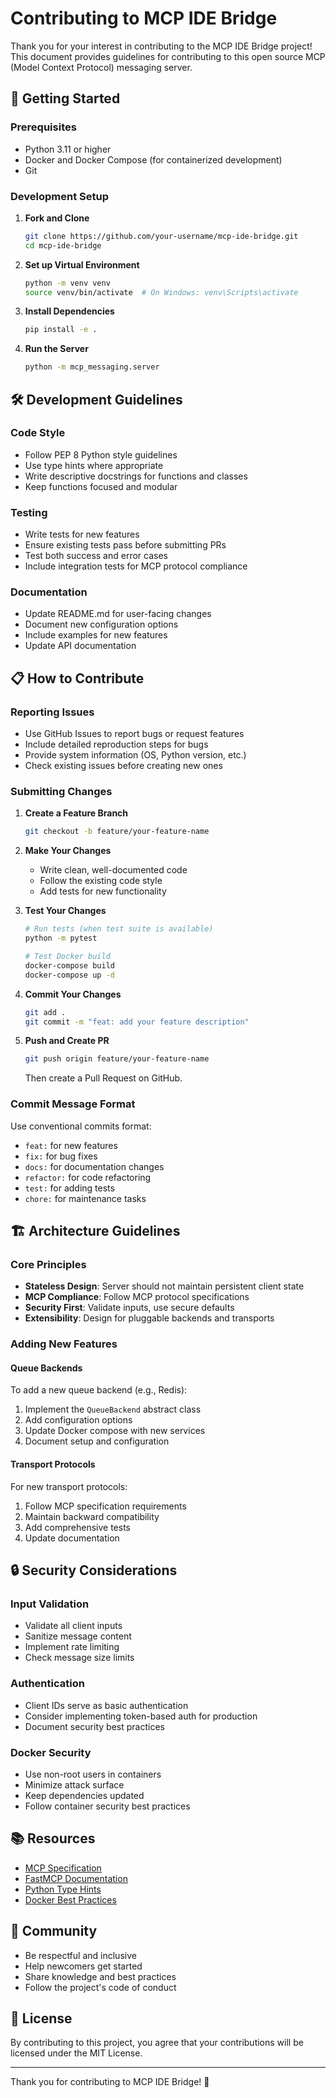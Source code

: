 # Contributing to MCP IDE Bridge

Thank you for your interest in contributing to the MCP IDE Bridge project! This document provides guidelines for contributing to this open source MCP (Model Context Protocol) messaging server.

## 🚀 Getting Started

### Prerequisites
- Python 3.11 or higher
- Docker and Docker Compose (for containerized development)
- Git

### Development Setup

1. **Fork and Clone**
   ```bash
   git clone https://github.com/your-username/mcp-ide-bridge.git
   cd mcp-ide-bridge
   ```

2. **Set up Virtual Environment**
   ```bash
   python -m venv venv
   source venv/bin/activate  # On Windows: venv\Scripts\activate
   ```

3. **Install Dependencies**
   ```bash
   pip install -e .
   ```

4. **Run the Server**
   ```bash
   python -m mcp_messaging.server
   ```

## 🛠️ Development Guidelines

### Code Style
- Follow PEP 8 Python style guidelines
- Use type hints where appropriate
- Write descriptive docstrings for functions and classes
- Keep functions focused and modular

### Testing
- Write tests for new features
- Ensure existing tests pass before submitting PRs
- Test both success and error cases
- Include integration tests for MCP protocol compliance

### Documentation
- Update README.md for user-facing changes
- Document new configuration options
- Include examples for new features
- Update API documentation

## 📋 How to Contribute

### Reporting Issues
- Use GitHub Issues to report bugs or request features
- Include detailed reproduction steps for bugs
- Provide system information (OS, Python version, etc.)
- Check existing issues before creating new ones

### Submitting Changes

1. **Create a Feature Branch**
   ```bash
   git checkout -b feature/your-feature-name
   ```

2. **Make Your Changes**
   - Write clean, well-documented code
   - Follow the existing code style
   - Add tests for new functionality

3. **Test Your Changes**
   ```bash
   # Run tests (when test suite is available)
   python -m pytest
   
   # Test Docker build
   docker-compose build
   docker-compose up -d
   ```

4. **Commit Your Changes**
   ```bash
   git add .
   git commit -m "feat: add your feature description"
   ```

5. **Push and Create PR**
   ```bash
   git push origin feature/your-feature-name
   ```
   Then create a Pull Request on GitHub.

### Commit Message Format
Use conventional commits format:
- `feat:` for new features
- `fix:` for bug fixes
- `docs:` for documentation changes
- `refactor:` for code refactoring
- `test:` for adding tests
- `chore:` for maintenance tasks

## 🏗️ Architecture Guidelines

### Core Principles
- **Stateless Design**: Server should not maintain persistent client state
- **MCP Compliance**: Follow MCP protocol specifications
- **Security First**: Validate inputs, use secure defaults
- **Extensibility**: Design for pluggable backends and transports

### Adding New Features

#### Queue Backends
To add a new queue backend (e.g., Redis):
1. Implement the `QueueBackend` abstract class
2. Add configuration options
3. Update Docker compose with new services
4. Document setup and configuration

#### Transport Protocols
For new transport protocols:
1. Follow MCP specification requirements
2. Maintain backward compatibility
3. Add comprehensive tests
4. Update documentation

## 🔒 Security Considerations

### Input Validation
- Validate all client inputs
- Sanitize message content
- Implement rate limiting
- Check message size limits

### Authentication
- Client IDs serve as basic authentication
- Consider implementing token-based auth for production
- Document security best practices

### Docker Security
- Use non-root users in containers
- Minimize attack surface
- Keep dependencies updated
- Follow container security best practices

## 📚 Resources

- [MCP Specification](https://spec.modelcontextprotocol.io/)
- [FastMCP Documentation](https://github.com/jlowin/fastmcp)
- [Python Type Hints](https://docs.python.org/3/library/typing.html)
- [Docker Best Practices](https://docs.docker.com/develop/dev-best-practices/)

## 🤝 Community

- Be respectful and inclusive
- Help newcomers get started
- Share knowledge and best practices
- Follow the project's code of conduct

## 📄 License

By contributing to this project, you agree that your contributions will be licensed under the MIT License.

---

Thank you for contributing to MCP IDE Bridge! 🎉 